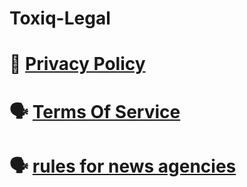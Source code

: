 # Toxiq-Legal
# 👤 [Privacy Policy](https://github.com/FishieDotCom/Toxiq-Legal/blob/main/Privacy%20Policy.md)


# 🗣️ [Terms Of Service](https://github.com/FishieDotCom/Toxiq-Legal/blob/main/Terms%20of%20service.md)

# 🗣️ [rules for news agencies](https://github.com/FishieDotCom/Toxiq-Legal/blob/main/News%20Media%20Rules.md)

